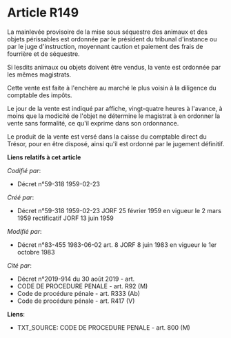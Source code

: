 # Article R149

La mainlevée provisoire de la mise sous séquestre des animaux et des objets périssables est ordonnée par le président du
tribunal d'instance ou par le juge d'instruction, moyennant caution et paiement des frais de fourrière et de séquestre.

Si lesdits animaux ou objets doivent être vendus, la vente est ordonnée par les mêmes magistrats.

Cette vente est faite à l'enchère au marché le plus voisin à la diligence du comptable des impôts.

Le jour de la vente est indiqué par affiche, vingt-quatre heures à l'avance, à moins que la modicité de l'objet ne détermine
le magistrat à en ordonner la vente sans formalité, ce qu'il exprime dans son ordonnance.

Le produit de la vente est versé dans la caisse du comptable direct du Trésor, pour en être disposé, ainsi qu'il est ordonné
par le jugement définitif.

**Liens relatifs à cet article**

_Codifié par_:

  - Décret n°59-318 1959-02-23

_Créé par_:

  - Décret n°59-318 1959-02-23 JORF 25 février 1959 en vigueur le 2 mars 1959 rectificatif JORF 13 juin 1959

_Modifié par_:

  - Décret n°83-455 1983-06-02 art. 8 JORF 8 juin 1983 en vigueur le 1er octobre 1983

_Cité par_:

  - Décret n°2019-914 du 30 août 2019 - art.
  - CODE DE PROCEDURE PENALE - art. R92 (M)
  - Code de procédure pénale - art. R333 (Ab)
  - Code de procédure pénale - art. R417 (V)

**Liens**:

  - TXT_SOURCE: CODE DE PROCEDURE PENALE - art. 800 (M)
